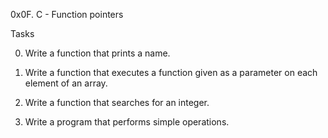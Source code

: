 0x0F. C - Function pointers

Tasks

0. Write a function that prints a name.

1. Write a function that executes a function given as a parameter on each element of an array.

2. Write a function that searches for an integer.

3. Write a program that performs simple operations.
